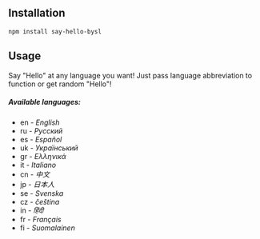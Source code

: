 ## Installation

`npm install say-hello-bysl`

## Usage

Say "Hello" at any language you want! Just pass language abbreviation to function or get random "Hello"!

##### Available languages:
* en - _English_
* ru - _Русский_
* es - _Español_
* uk - _Український_
* gr - _Ελληνικά_
* it - _Italiano_
* cn - _中文_
* jp - _日本人_
* se - _Svenska_
* cz - _čeština_
* in - _हिंदी_
* fr - _Français_
* fi - _Suomalainen_

